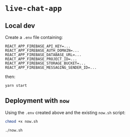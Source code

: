 # `live-chat-app`

## Local dev

Create a `.env` file containing:

```
REACT_APP_FIREBASE_API_KEY=...
REACT_APP_FIREBASE_AUTH_DOMAIN=...
REACT_APP_FIREBASE_DATABASE_URL=...
REACT_APP_FIREBASE_PROJECT_ID=...
REACT_APP_FIREBASE_STORAGE_BUCKET=...
REACT_APP_FIREBASE_MESSAGING_SENDER_ID=...
```

then:

```bash
yarn start
```

## Deployment with `now`

Using the `.env` created above and the existing `now.sh` script:

```bash
chmod +x now.sh

./now.sh
```
